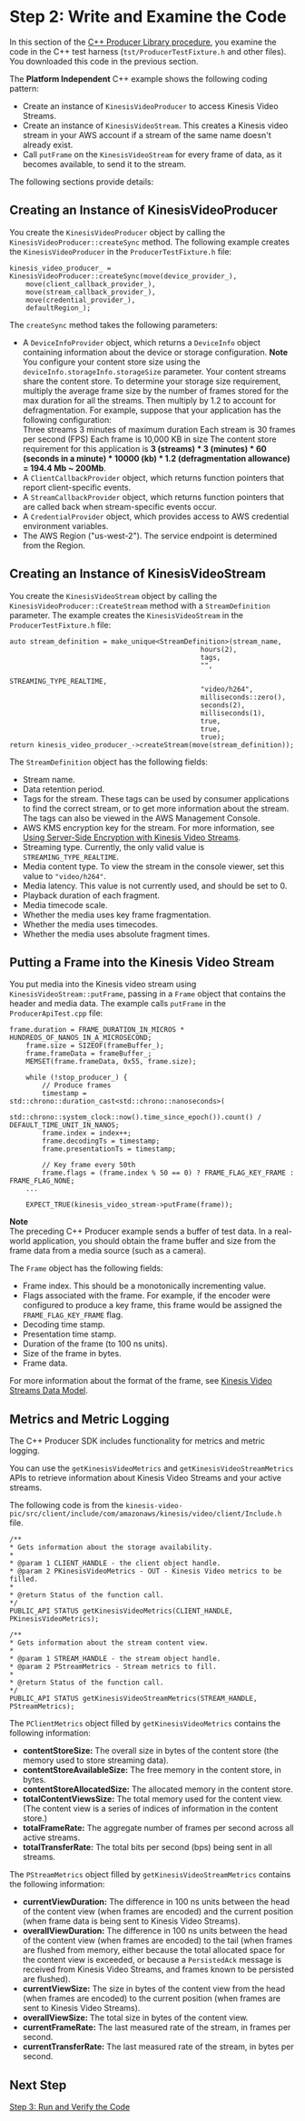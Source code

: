 # Step 2: Write and Examine the Code<a name="producersdk-cpp-write"></a>

In this section of the [C\+\+ Producer Library procedure](http://docs.aws.amazon.com/kinesisvideostreams/latest/dg/producer-sdk-cpp.html), you examine the code in the C\+\+ test harness \(`tst/ProducerTestFixture.h` and other files\)\. You downloaded this code in the previous section\.

The **Platform Independent** C\+\+ example shows the following coding pattern:
+ Create an instance of `KinesisVideoProducer` to access Kinesis Video Streams\.
+ Create an instance of `KinesisVideoStream`\. This creates a Kinesis video stream in your AWS account if a stream of the same name doesn't already exist\.
+ Call `putFrame` on the `KinesisVideoStream` for every frame of data, as it becomes available, to send it to the stream\.

The following sections provide details:

## Creating an Instance of KinesisVideoProducer<a name="producersdk-cpp-write-create-producer"></a>

You create the `KinesisVideoProducer` object by calling the `KinesisVideoProducer::createSync` method\. The following example creates the `KinesisVideoProducer` in the `ProducerTestFixture.h` file:

```
kinesis_video_producer_ = KinesisVideoProducer::createSync(move(device_provider_),
    move(client_callback_provider_),
    move(stream_callback_provider_),
    move(credential_provider_),
    defaultRegion_);
```

The `createSync` method takes the following parameters:
+ A `DeviceInfoProvider` object, which returns a `DeviceInfo` object containing information about the device or storage configuration\.
**Note**  
You configure your content store size using the `deviceInfo.storageInfo.storageSize` parameter\. Your content streams share the content store\. To determine your storage size requirement, multiply the average frame size by the number of frames stored for the max duration for all the streams\. Then multiply by 1\.2 to account for defragmentation\. For example, suppose that your application has the following configuration:  
Three streams
3 minutes of maximum duration
Each stream is 30 frames per second \(FPS\)
Each frame is 10,000 KB in size
The content store requirement for this application is **3 \(streams\) \* 3 \(minutes\) \* 60 \(seconds in a minute\) \* 10000 \(kb\) \* 1\.2 \(defragmentation allowance\) = 194\.4 Mb \~ 200Mb**\.
+ A `ClientCallbackProvider` object, which returns function pointers that report client\-specific events\.
+ A `StreamCallbackProvider` object, which returns function pointers that are called back when stream\-specific events occur\.
+ A `CredentialProvider` object, which provides access to AWS credential environment variables\.
+ The AWS Region \("us\-west\-2"\)\. The service endpoint is determined from the Region\.

## Creating an Instance of KinesisVideoStream<a name="producersdk-cpp-write-create-stream"></a>

You create the `KinesisVideoStream` object by calling the `KinesisVideoProducer::CreateStream` method with a `StreamDefinition` parameter\. The example creates the `KinesisVideoStream` in the `ProducerTestFixture.h` file:

```
auto stream_definition = make_unique<StreamDefinition>(stream_name,
                                               hours(2),
                                               tags,
                                               "",
                                               STREAMING_TYPE_REALTIME,
                                               "video/h264",
                                               milliseconds::zero(),
                                               seconds(2),
                                               milliseconds(1),
                                               true,
                                               true,
                                               true);
return kinesis_video_producer_->createStream(move(stream_definition));
```

The `StreamDefinition` object has the following fields:
+ Stream name\.
+ Data retention period\.
+ Tags for the stream\. These tags can be used by consumer applications to find the correct stream, or to get more information about the stream\. The tags can also be viewed in the AWS Management Console\.
+ AWS KMS encryption key for the stream\. For more information, see [Using Server\-Side Encryption with Kinesis Video Streams](http://docs.aws.amazon.com/kinesisvideostreams/latest/dg/how-kms.html)\.
+ Streaming type\. Currently, the only valid value is `STREAMING_TYPE_REALTIME`\.
+ Media content type\. To view the stream in the console viewer, set this value to `"video/h264"`\.
+ Media latency\. This value is not currently used, and should be set to 0\.
+ Playback duration of each fragment\.
+ Media timecode scale\.
+ Whether the media uses key frame fragmentation\.
+ Whether the media uses timecodes\.
+ Whether the media uses absolute fragment times\.

## Putting a Frame into the Kinesis Video Stream<a name="producersdk-cpp-write-putframe"></a>

You put media into the Kinesis video stream using `KinesisVideoStream::putFrame`, passing in a `Frame` object that contains the header and media data\. The example calls `putFrame` in the `ProducerApiTest.cpp` file:

```
frame.duration = FRAME_DURATION_IN_MICROS * HUNDREDS_OF_NANOS_IN_A_MICROSECOND;
    frame.size = SIZEOF(frameBuffer_);
    frame.frameData = frameBuffer_;
    MEMSET(frame.frameData, 0x55, frame.size);

    while (!stop_producer_) {
        // Produce frames
        timestamp = std::chrono::duration_cast<std::chrono::nanoseconds>(
                std::chrono::system_clock::now().time_since_epoch()).count() / DEFAULT_TIME_UNIT_IN_NANOS;
        frame.index = index++;
        frame.decodingTs = timestamp;
        frame.presentationTs = timestamp;

        // Key frame every 50th
        frame.flags = (frame.index % 50 == 0) ? FRAME_FLAG_KEY_FRAME : FRAME_FLAG_NONE;
    ...

    EXPECT_TRUE(kinesis_video_stream->putFrame(frame));
```

**Note**  
The preceding C\+\+ Producer example sends a buffer of test data\. In a real\-world application, you should obtain the frame buffer and size from the frame data from a media source \(such as a camera\)\.

The `Frame` object has the following fields:
+ Frame index\. This should be a monotonically incrementing value\.
+ Flags associated with the frame\. For example, if the encoder were configured to produce a key frame, this frame would be assigned the `FRAME_FLAG_KEY_FRAME` flag\.
+ Decoding time stamp\.
+ Presentation time stamp\.
+ Duration of the frame \(to 100 ns units\)\.
+ Size of the frame in bytes\.
+ Frame data\.

For more information about the format of the frame, see [Kinesis Video Streams Data Model](http://docs.aws.amazon.com/kinesisvideostreams/latest/dg/how-data.html)\.

## Metrics and Metric Logging<a name="producersdk-cpp-write-metrics"></a>

The C\+\+ Producer SDK includes functionality for metrics and metric logging\. 

You can use the `getKinesisVideoMetrics` and `getKinesisVideoStreamMetrics` APIs to retrieve information about Kinesis Video Streams and your active streams\.

The following code is from the `kinesis-video-pic/src/client/include/com/amazonaws/kinesis/video/client/Include.h` file\.

```
/**
* Gets information about the storage availability.
*
* @param 1 CLIENT_HANDLE - the client object handle.
* @param 2 PKinesisVideoMetrics - OUT - Kinesis Video metrics to be filled.
*
* @return Status of the function call.
*/
PUBLIC_API STATUS getKinesisVideoMetrics(CLIENT_HANDLE, PKinesisVideoMetrics);

/**
* Gets information about the stream content view.
*
* @param 1 STREAM_HANDLE - the stream object handle.
* @param 2 PStreamMetrics - Stream metrics to fill.
*
* @return Status of the function call.
*/
PUBLIC_API STATUS getKinesisVideoStreamMetrics(STREAM_HANDLE, PStreamMetrics);
```

The `PClientMetrics` object filled by `getKinesisVideoMetrics` contains the following information:
+ **contentStoreSize:** The overall size in bytes of the content store \(the memory used to store streaming data\)\.
+ **contentStoreAvailableSize:** The free memory in the content store, in bytes\.
+ **contentStoreAllocatedSize:** The allocated memory in the content store\.
+ **totalContentViewsSize:** The total memory used for the content view\. \(The content view is a series of indices of information in the content store\.\)
+ **totalFrameRate:** The aggregate number of frames per second across all active streams\.
+ **totalTransferRate:** The total bits per second \(bps\) being sent in all streams\.

The `PStreamMetrics` object filled by `getKinesisVideoStreamMetrics` contains the following information:
+ **currentViewDuration:** The difference in 100 ns units between the head of the content view \(when frames are encoded\) and the current position \(when frame data is being sent to Kinesis Video Streams\)\.
+ **overallViewDuration:** The difference in 100 ns units between the head of the content view \(when frames are encoded\) to the tail \(when frames are flushed from memory, either because the total allocated space for the content view is exceeded, or because a `PersistedAck` message is received from Kinesis Video Streams, and frames known to be persisted are flushed\)\.
+ **currentViewSize:** The size in bytes of the content view from the head \(when frames are encoded\) to the current position \(when frames are sent to Kinesis Video Streams\)\.
+ **overallViewSize:** The total size in bytes of the content view\.
+ **currentFrameRate:** The last measured rate of the stream, in frames per second\.
+ **currentTransferRate:** The last measured rate of the stream, in bytes per second\.

## Next Step<a name="producersdk-cpp-write-next"></a>

[Step 3: Run and Verify the Code](producersdk-cpp-test.md)